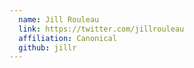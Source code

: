 ```yaml
---
  name: Jill Rouleau
  link: https://twitter.com/jillrouleau
  affiliation: Canonical
  github: jillr
---
```

